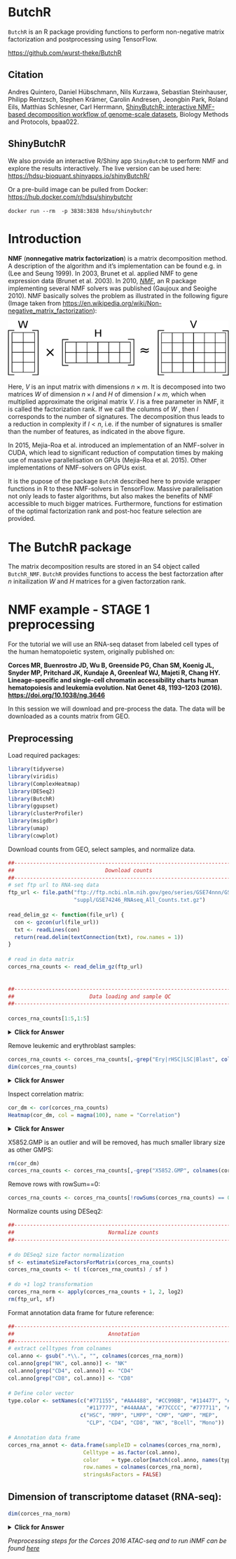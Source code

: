 # ButchR

`ButchR` is an R package providing functions to perform 
non-negative matrix factorization and postprocessing using TensorFlow.  

https://github.com/wurst-theke/ButchR

## Citation 
Andres Quintero, Daniel Hübschmann, Nils Kurzawa, Sebastian Steinhauser, Philipp Rentzsch, Stephen Krämer, Carolin Andresen, Jeongbin Park, Roland Eils, Matthias Schlesner, Carl Herrmann, [ShinyButchR: interactive NMF-based decomposition workflow of genome-scale datasets](https://doi.org/10.1093/biomethods/bpaa022), Biology Methods and Protocols, bpaa022.


## ShinyButchR

We also provide an interactive R/Shiny app `ShinyButchR` to perform NMF and 
explore the results interactively.
The live version can be used here: 
https://hdsu-bioquant.shinyapps.io/shinyButchR/

Or a pre-build image can be pulled from Docker:
https://hub.docker.com/r/hdsu/shinybutchr

`docker run --rm  -p 3838:3838 hdsu/shinybutchr`


# Introduction

**NMF** (**nonnegative matrix factorization**) is a matrix decomposition
method. A description of the algorithm and it’s implementation can be
found e.g. in (Lee and Seung 1999). In 2003, Brunet et al. applied NMF
to gene expression data (Brunet et al. 2003). In 2010,
*[NMF](https://CRAN.R-project.org/package=NMF)*, an R package
implementing several NMF solvers was published (Gaujoux and Seoighe
2010). NMF basically solves the problem as illustrated in the following
figure (Image taken from
<a href="https://en.wikipedia.org/wiki/Non-negative_matrix_factorization" class="uri">https://en.wikipedia.org/wiki/Non-negative_matrix_factorization</a>):

![NMF](figs/00_NMF.png)

Here, *V* is an input matrix with dimensions *n* × *m*. It is decomposed
into two matrices *W* of dimension *n* × *l* and *H* of dimension
*l* × *m*, which when multiplied approximate the original matrix *V*.
*l* is a free parameter in NMF, it is called the factorization rank. If
we call the columns of *W* , then *l* corresponds to the number of
signatures. The decomposition thus leads to a reduction in complexity if
*l* \< *n*, i.e. if the number of signatures is smaller than the number
of features, as indicated in the above figure.

In 2015, Mejia-Roa et al. introduced an implementation of an NMF-solver
in CUDA, which lead to significant reduction of computation times by
making use of massive parallelisation on GPUs (Mejia-Roa et al. 2015).
Other implementations of NMF-solvers on GPUs exist.

It is the pupose of the package `ButchR` described here to provide
wrapper functions in R to these NMF-solvers in TensorFlow. Massive
parallelisation not only leads to faster algorithms, but also makes the
benefits of NMF accessible to much bigger matrices. Furthermore,
functions for estimation of the optimal factorization rank and post-hoc
feature selection are provided.

# The ButchR package

The matrix decomposition results are stored in an S4 object called
`ButchR_NMF`. `ButchR` provides functions to access the best
factorzation after *n* initailization *W* and *H* matrices for a given
factorzation rank.

# NMF example - STAGE 1 preprocessing

For the tutorial we will use an RNA-seq dataset from labeled cell types of the human hematopoietic system, originally published on:

**Corces MR, Buenrostro JD, Wu B, Greenside PG, Chan SM, Koenig JL, Snyder MP, Pritchard JK, Kundaje A, Greenleaf WJ, Majeti R, Chang HY. Lineage-specific and single-cell chromatin accessibility charts human hematopoiesis and leukemia evolution.  Nat Genet 48, 1193–1203 (2016). https://doi.org/10.1038/ng.3646**
  

In this session we will download and pre-process the data. The data will be downloaded as a counts matrix from GEO.


## Preprocessing   

Load required packages:
```r
library(tidyverse)
library(viridis)
library(ComplexHeatmap)
library(DESeq2)
library(ButchR)
library(ggupset)
library(clusterProfiler)
library(msigdbr)
library(umap)
library(cowplot)
```


Download counts from GEO, select samples, and normalize data.


```r
##----------------------------------------------------------------------------##
##                             Download counts                                ##
##----------------------------------------------------------------------------##
# set ftp url to RNA-seq data
ftp_url <- file.path("ftp://ftp.ncbi.nlm.nih.gov/geo/series/GSE74nnn/GSE74246",
                     "suppl/GSE74246_RNAseq_All_Counts.txt.gz")

read_delim_gz <- function(file_url) {
  con <- gzcon(url(file_url))
  txt <- readLines(con)
  return(read.delim(textConnection(txt), row.names = 1))
}

# read in data matrix
corces_rna_counts <- read_delim_gz(ftp_url)


##----------------------------------------------------------------------------##
##                        Data loading and sample QC                          ##
##----------------------------------------------------------------------------##

corces_rna_counts[1:5,1:5]
```
<details>
<summary><b>Click for Answer</b></summary>

```
##          X5852.HSC X6792.HSC X7256.HSC X7653.HSC X5852.MPP
## A1BG            14         9         1         5        13
## A1BG-AS1         3         0         1         0        27
## A1CF             0         0         0         0         0
## A2M             78       192        36        82        66
## A2M-AS1         71        76        52        86        49
```

```r
dim(corces_rna_counts)
```

```
## [1] 25498    81
```
</details>
  

Remove leukemic and erythroblast samples:
```r
corces_rna_counts <- corces_rna_counts[,-grep("Ery|rHSC|LSC|Blast", colnames(corces_rna_counts))]
dim(corces_rna_counts)
```
<details>
<summary><b>Click for Answer</b></summary>

```
## [1] 25498    46
```
</details>


Inspect correlation matrix:
```r
cor_dm <- cor(corces_rna_counts)
Heatmap(cor_dm, col = magma(100), name = "Correlation")
```
<details>
<summary><b>Click for Answer</b></summary>

<img src="figs/RNA-seqCounts-1.png" width="90%" />

</details>


X5852.GMP is an outlier and will be removed, has much smaller library size as other GMPS:
```r
rm(cor_dm)
corces_rna_counts <- corces_rna_counts[,-grep("X5852.GMP", colnames(corces_rna_counts))]
```

Remove rows with rowSum==0:
```r
corces_rna_counts <- corces_rna_counts[!rowSums(corces_rna_counts) == 0,]
```

Normalize counts using DESeq2:
```r
##----------------------------------------------------------------------------##
##                              Normalize counts                              ##
##----------------------------------------------------------------------------##

# do DESeq2 size factor normalization
sf <- estimateSizeFactorsForMatrix(corces_rna_counts)
corces_rna_counts <- t( t(corces_rna_counts) / sf )

# do +1 log2 transformation
corces_rna_norm <- apply(corces_rna_counts + 1, 2, log2)
rm(ftp_url, sf)
```

Format annotation data frame for future reference:
```r
##----------------------------------------------------------------------------##
##                              Annotation                                    ##
##----------------------------------------------------------------------------##
# extract celltypes from colnames
col.anno <- gsub(".*\\.", "", colnames(corces_rna_norm))
col.anno[grep("NK", col.anno)] <- "NK"
col.anno[grep("CD4", col.anno)] <- "CD4"
col.anno[grep("CD8", col.anno)] <- "CD8"

# Define color vector
type.color <- setNames(c("#771155", "#AA4488", "#CC99BB", "#114477", "#4477AA", "#77AADD", 
                         "#117777", "#44AAAA", "#77CCCC", "#777711", "#AAAA44", "#DDDD77"),
                       c("HSC", "MPP", "LMPP", "CMP", "GMP", "MEP",
                         "CLP", "CD4", "CD8", "NK", "Bcell", "Mono"))

# Annotation data frame
corces_rna_annot <- data.frame(sampleID = colnames(corces_rna_norm),
                        Celltype = as.factor(col.anno),
                        color    = type.color[match(col.anno, names(type.color))],
                        row.names = colnames(corces_rna_norm),
                        stringsAsFactors = FALSE)

```

## Dimension of transcriptome dataset (RNA-seq):  

```r
dim(corces_rna_norm)
```

<details>
<summary><b>Click for Answer</b></summary>

```
## [1] 21811    45
```
</details>


*Preprocessing steps for the Corces 2016 ATAC-seq and to run iNMF can be found [here](./00_preprocessing_all.md)*